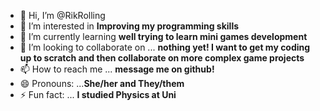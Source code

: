 - 👋 Hi, I’m @RikRolling
- 👀 I’m interested in **Improving my programming skills**
- 🌱 I’m currently learning **well trying to learn mini games development**
- 💞️ I’m looking to collaborate on ... **nothing yet! I want to get my coding up to scratch and then collaborate on more complex game projects**
- 📫 How to reach me ... **message me on github!**
- 😄 Pronouns: ...**She/her and They/them**
- ⚡ Fun fact: ... **I studied Physics at Uni**

<!---
RikRolling/RikRolling is a ✨ special ✨ repository because its `README.md` (this file) appears on your GitHub profile.
You can click the Preview link to take a look at your changes.
--->
